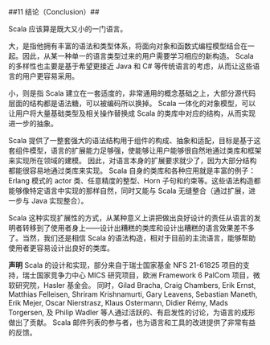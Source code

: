 ##11 结论（Conclusion）##

Scala 应该算是既大又小的一门语言。

大，是指他拥有丰富的语法和类型体系，将面向对象和函数式编程模型结合在一起。因此，从某一种单一的语言类型过来的用户需要学习相应的新构造。 Scala 的多样性也主要是基于希望更接近 Java 和 C# 等传统语言的考虑，从而让这些语言的用户更容易采用。

小，则是指 Scala 建立在一套适度的，非常通用的概念基础之上，大部分源代码层面的结构都是语法糖，可以被编码所以换掉。 Scala 一体化的对象模型，可以让用户将大量基础类型及相关操作替换成 Scala 的类库中对应的结构，从而实现进一步的抽象。

Scala 提供了一整套强大的语法结构用于组件的构成、抽象和适配，目标是基于这套组件模型，语言的扩展能力足够强，使能够让用户能够很自然地通过类库和框架来实现所在领域的建模。 因此，对语言本身的扩展要求就少了，因为大部分结构都能很容易地通过类库来实现。 Scala 自身的类库和各种应用就是丰富的例子：Erlang 模式的 actor 类、任意精度的整型、Horn 子句和约束等。这些语法构造都能够像特定语言中实现的那样自然，同时又能与 Scala 无缝整合（通过扩展，进一步与 Java 实现整合）。

Scala 这种实现扩展性的方式，从某种意义上讲把做出良好设计的责任从语言的发明者转移到了使用者身上——设计出糟糕的类库和设计出糟糕的语言效果差不多了。当然，我们还是相信 Scala 的语法构造，相对于目前的主流语言，能够帮助使用者更容易设计出良好的类库。

**声明** Scala 的设计和实现，部分来自于瑞士国家基金 NFS 21-61825 项目的支持，瑞士国家竞争力中心 MICS 研究项目，欧洲 Framework 6 PalCom 项目，微软研究院，Hasler 基金会。 同时，Gilad Bracha, Craig Chambers, Erik Ernst, Matthias Felleisen, Shriram Krishnamurti, Gary Leavens, Sebastian Maneth, Erik Mejer, Oscar Nierstrasz, Klaus Ostermann, Didier Rémy, Mads Torgersen, 及 Philip Wadler 等人通过活跃的、有启发性的讨论，为语言的成形做出了贡献。 Scala 邮件列表的参与者，也为语言和工具的改进提供了非常有益的反馈。
